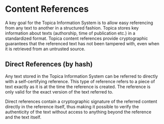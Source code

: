 # Content References

A key goal for the Topica Information System is to allow easy referencing
from any text to another in a structured fashion. Topica stores key
information about texts (authorship, time of publication etc.) in a
standardized format. Topica content references provide cryptographic
guarantees that the referenced text has not been tampered with, even
when it is retrieved from an untrusted source.

## Direct References (by hash)

Any text stored in the Topica Information System can be referred to
directly with a self-certifying reference. This type of reference refers
to a piece of text exactly as it is at the time the reference is created.
The reference is only valid for the exact version of the text referred to.

Direct references contain a cryptographic signature of the referred content
directly in the reference itself, thus making it possible to verify
the authenticity of the text without access to anything beyond the
reference and the text itself.
